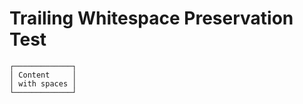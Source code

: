 # Trailing Whitespace Preservation Test

```
┌─────────────┐
│ Content     │
│ with spaces │
└─────────────┘
```